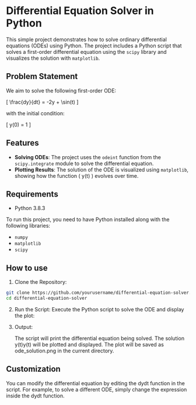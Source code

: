 # Differential Equation Solver in Python

This simple project demonstrates how to solve ordinary differential equations (ODEs) using Python. The project includes a Python script that solves a first-order differential equation using the `scipy` library and visualizes the solution with `matplotlib`.

## Problem Statement

We aim to solve the following first-order ODE:

\[ \frac{dy}{dt} = -2y + \sin(t) \]

with the initial condition:

\[ y(0) = 1 \]

## Features

- **Solving ODEs**: The project uses the `odeint` function from the `scipy.integrate` module to solve the differential equation.
- **Plotting Results**: The solution of the ODE is visualized using `matplotlib`, showing how the function \( y(t) \) evolves over time.


## Requirements

* Python 3.8.3
  
To run this project, you need to have Python installed along with the following libraries:

- `numpy`
- `matplotlib`
- `scipy`


## How to use

1. Clone the Repository:
```bash
git clone https://github.com/yourusername/differential-equation-solver.git
cd differential-equation-solver
```
2. Run the Script:
Execute the Python script to solve the ODE and display the plot:
3. Output:

    The script will print the differential equation being solved.
    The solution y(t)y(t) will be plotted and displayed.
    The plot will be saved as ode_solution.png in the current directory. 

## Customization

You can modify the differential equation by editing the dydt function in the script. For example, to solve a different ODE, simply change the expression inside the dydt function.
